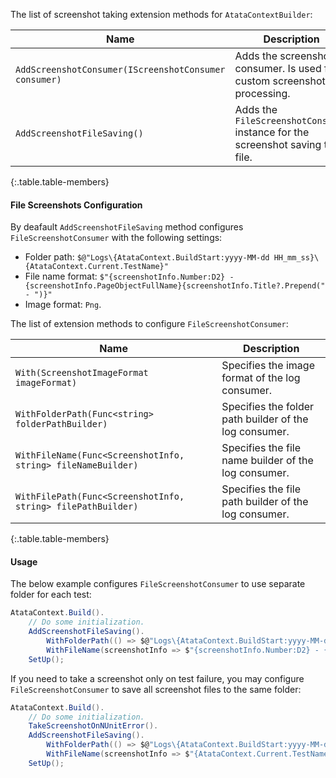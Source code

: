 The list of screenshot taking extension methods for `AtataContextBuilder`:

Name | Description
---- | -----------
`AddScreenshotConsumer(IScreenshotConsumer consumer)` | Adds the screenshot consumer. Is used for custom screenshot processing.
`AddScreenshotFileSaving()` | Adds the `FileScreenshotConsumer` instance for the screenshot saving to file.
{:.table.table-members}

#### File Screenshots Configuration

By deafault `AddScreenshotFileSaving` method configures `FileScreenshotConsumer` with the following settings:

* Folder path: `$@"Logs\{AtataContext.BuildStart:yyyy-MM-dd HH_mm_ss}\{AtataContext.Current.TestName}"`
* File name format: `$"{screenshotInfo.Number:D2} - {screenshotInfo.PageObjectFullName}{screenshotInfo.Title?.Prepend(" - ")}"`
* Image format: `Png`.

The list of extension methods to configure `FileScreenshotConsumer`:

Name | Description
---- | -----------
`With(ScreenshotImageFormat imageFormat)` | Specifies the image format of the log consumer.
`WithFolderPath(Func<string> folderPathBuilder)` | Specifies the folder path builder of the log consumer.
`WithFileName(Func<ScreenshotInfo, string> fileNameBuilder)` | Specifies the file name builder of the log consumer.
`WithFilePath(Func<ScreenshotInfo, string> filePathBuilder)` | Specifies the file path builder of the log consumer.
{:.table.table-members}

#### Usage

The below example configures `FileScreenshotConsumer` to use separate folder for each test:

``` cs
AtataContext.Build().
    // Do some initialization.
    AddScreenshotFileSaving().
        WithFolderPath(() => $@"Logs\{AtataContext.BuildStart:yyyy-MM-dd HH_mm_ss}\{AtataContext.Current.TestName}").
        WithFileName(screenshotInfo => $"{screenshotInfo.Number:D2} - {screenshotInfo.PageObjectFullName}{screenshotInfo.Title?.Prepend(" - ")}").
    SetUp();
```

If you need to take a screenshot only on test failure, you may configure `FileScreenshotConsumer` to save all screenshot files to the same folder:

``` cs
AtataContext.Build().
    // Do some initialization.
    TakeScreenshotOnNUnitError().
    AddScreenshotFileSaving().
        WithFolderPath(() => $@"Logs\{AtataContext.BuildStart:yyyy-MM-dd HH_mm_ss}").
        WithFileName(screenshotInfo => $"{AtataContext.Current.TestName} - {screenshotInfo.PageObjectFullName}").
    SetUp();
```